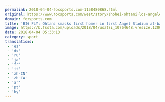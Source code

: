```yaml
---
permalink: 2018-04-04-foxsports.com-1158480868.html
original: https://www.foxsports.com/west/story/shohei-ohtani-los-angeles-angels-first-mlb-home-run-first-at-bat-040418
domain: foxsports.com
title: 'BIG FLY: Ohtani smacks first homer in first Angel Stadium at-bat'
image: https://b.fssta.com/uploads/2018/04/usatsi_10764648.vresize.1200.630.high.29.jpg
date: 2018-04-04 05:33:13
category: sport
translations: 
 - 'es'
 - 'de'
 - 'ru'
 - 'ja'
 - 'fr'
 - 'it'
 - 'zh-CN'
 - 'zh-TW'
 - 'ar'
 - 'pt'
 - 'hy'
---
```


